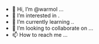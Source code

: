 - 👋 Hi, I’m @warmol ...
- 👀 I’m interested in .
- 🌱 I’m currently learning ..
- 💞️ I’m looking to collaborate on ...
- 📫 How to reach me ...

<!---
warmol/warmol is a ✨ special ✨ repository because its `README.md` (this file) appears on your GitHub profile.
You can click the Preview link to take a look at your changes.
--->
